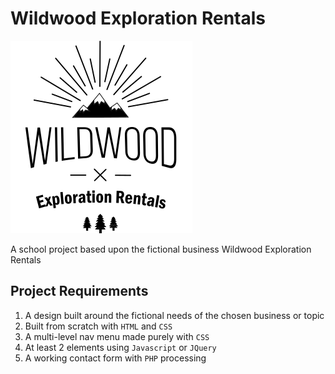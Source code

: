 
# Wildwood Exploration Rentals
![Logo](https://github.com/bgascon/wildwood_rentals/blob/master/assets/images/logo.png)

A school project based upon the fictional business Wildwood Exploration Rentals

## Project Requirements

1. A design built around the fictional needs of the chosen business or topic
2. Built from scratch with `HTML` and `CSS`
3. A multi-level nav menu made purely with `CSS`
4. At least 2 elements using `Javascript` or `JQuery`
5. A working contact form with `PHP` processing
